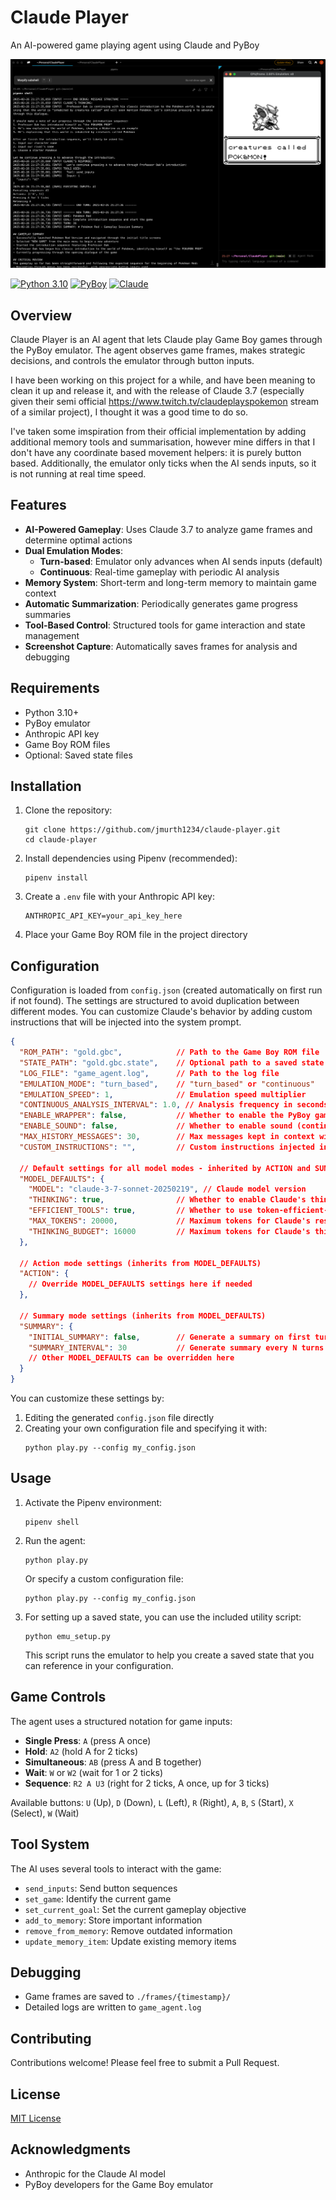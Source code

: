 # Claude Player

An AI-powered game playing agent using Claude and PyBoy

![Game Screenshot](image.png)

[![Python 3.10](https://img.shields.io/badge/python-3.10-blue.svg)](https://www.python.org/downloads/release/python-31012/)
[![PyBoy](https://img.shields.io/badge/emulator-PyBoy-green.svg)](https://github.com/Baekalfen/PyBoy)
[![Claude](https://img.shields.io/badge/AI-Claude%203.7-purple.svg)](https://anthropic.com/claude)

## Overview

Claude Player is an AI agent that lets Claude play Game Boy games through the PyBoy emulator. The agent observes game frames, makes strategic decisions, and controls the emulator through button inputs.

I have been working on this project for a while, and have been meaning to clean it up and release it, and with the release of Claude 3.7 (especially given their semi official https://www.twitch.tv/claudeplayspokemon stream of a similar project), I thought it was a good time to do so.

I've taken some imspiration from their official implementation by adding additional memory tools and summarisation, however mine differs in that I don't have any coordinate based movement helpers: it is purely button based. Additionally, the emulator only ticks when the AI sends inputs, so it is not running at real time speed. 

## Features

- **AI-Powered Gameplay**: Uses Claude 3.7 to analyze game frames and determine optimal actions
- **Dual Emulation Modes**:
  - **Turn-based**: Emulator only advances when AI sends inputs (default)
  - **Continuous**: Real-time gameplay with periodic AI analysis
- **Memory System**: Short-term and long-term memory to maintain game context
- **Automatic Summarization**: Periodically generates game progress summaries
- **Tool-Based Control**: Structured tools for game interaction and state management
- **Screenshot Capture**: Automatically saves frames for analysis and debugging

## Requirements

- Python 3.10+
- PyBoy emulator
- Anthropic API key
- Game Boy ROM files
- Optional: Saved state files

## Installation

1. Clone the repository:
   ```
   git clone https://github.com/jmurth1234/claude-player.git
   cd claude-player
   ```

2. Install dependencies using Pipenv (recommended):
   ```
   pipenv install
   ```
   
3. Create a `.env` file with your Anthropic API key:
   ```
   ANTHROPIC_API_KEY=your_api_key_here
   ```

4. Place your Game Boy ROM file in the project directory

## Configuration

Configuration is loaded from `config.json` (created automatically on first run if not found). The settings are structured to avoid duplication between different modes. You can customize Claude's behavior by adding custom instructions that will be injected into the system prompt.

```json
{
  "ROM_PATH": "gold.gbc",            // Path to the Game Boy ROM file
  "STATE_PATH": "gold.gbc.state",    // Optional path to a saved state (null for none)
  "LOG_FILE": "game_agent.log",      // Path to the log file
  "EMULATION_MODE": "turn_based",    // "turn_based" or "continuous"
  "EMULATION_SPEED": 1,              // Emulation speed multiplier
  "CONTINUOUS_ANALYSIS_INTERVAL": 1.0, // Analysis frequency in seconds (continuous mode)
  "ENABLE_WRAPPER": false,           // Whether to enable the PyBoy game wrapper
  "ENABLE_SOUND": false,             // Whether to enable sound (continuous mode only)
  "MAX_HISTORY_MESSAGES": 30,        // Max messages kept in context window
  "CUSTOM_INSTRUCTIONS": "",         // Custom instructions injected into Claude's system prompt
  
  // Default settings for all model modes - inherited by ACTION and SUMMARY if not overridden
  "MODEL_DEFAULTS": {
    "MODEL": "claude-3-7-sonnet-20250219", // Claude model version
    "THINKING": true,                // Whether to enable Claude's thinking mode
    "EFFICIENT_TOOLS": true,         // Whether to use token-efficient-tools beta
    "MAX_TOKENS": 20000,             // Maximum tokens for Claude's response
    "THINKING_BUDGET": 16000         // Maximum tokens for Claude's thinking
  },
  
  // Action mode settings (inherits from MODEL_DEFAULTS)
  "ACTION": {
    // Override MODEL_DEFAULTS settings here if needed
  },
  
  // Summary mode settings (inherits from MODEL_DEFAULTS)
  "SUMMARY": {
    "INITIAL_SUMMARY": false,        // Generate a summary on first turn
    "SUMMARY_INTERVAL": 30           // Generate summary every N turns
    // Other MODEL_DEFAULTS can be overridden here
  }
}
```

You can customize these settings by:
1. Editing the generated `config.json` file directly
2. Creating your own configuration file and specifying it with:
   ```
   python play.py --config my_config.json
   ```

## Usage

1. Activate the Pipenv environment:
   ```
   pipenv shell
   ```

2. Run the agent:
   ```
   python play.py
   ```

   Or specify a custom configuration file:
   ```
   python play.py --config my_config.json
   ```

3. For setting up a saved state, you can use the included utility script:
   ```
   python emu_setup.py
   ```
   This script runs the emulator to help you create a saved state that you can reference in your configuration.

## Game Controls

The agent uses a structured notation for game inputs:

- **Single Press**: `A` (press A once)
- **Hold**: `A2` (hold A for 2 ticks)
- **Simultaneous**: `AB` (press A and B together)
- **Wait**: `W` or `W2` (wait for 1 or 2 ticks)
- **Sequence**: `R2 A U3` (right for 2 ticks, A once, up for 3 ticks)

Available buttons: `U` (Up), `D` (Down), `L` (Left), `R` (Right), `A`, `B`, `S` (Start), `X` (Select), `W` (Wait)

## Tool System

The AI uses several tools to interact with the game:

- `send_inputs`: Send button sequences
- `set_game`: Identify the current game
- `set_current_goal`: Set the current gameplay objective
- `add_to_memory`: Store important information
- `remove_from_memory`: Remove outdated information
- `update_memory_item`: Update existing memory items

## Debugging

- Game frames are saved to `./frames/{timestamp}/`
- Detailed logs are written to `game_agent.log`

## Contributing

Contributions welcome! Please feel free to submit a Pull Request.

## License

[MIT License](LICENSE)

## Acknowledgments

- Anthropic for the Claude AI model
- PyBoy developers for the Game Boy emulator